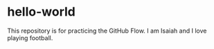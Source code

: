 # hello-world
This repository is for practicing the GitHub Flow. I am Isaiah and I love playing football. 
